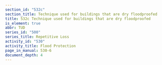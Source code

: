 ```yaml
---
section_id: "532c"
section_title: Technique used for buildings that are dry floodproofed
title: 532c Technique used for buildings that are dry floodproofed
is_element: true
abbr: TUD
series_id: "500"
series_title: Repetitive Loss
activity_id: "530"
activity_title: Flood Protection
page_in_manual: 530-6
document_depth: 4
---
```

